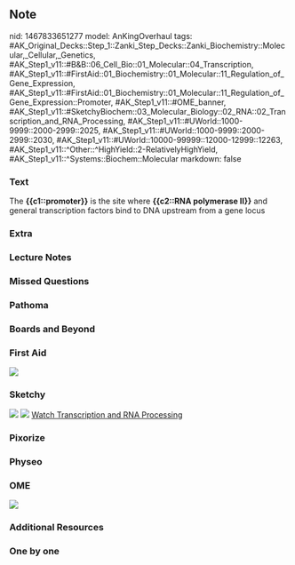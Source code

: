 ## Note
nid: 1467833651277
model: AnKingOverhaul
tags: #AK_Original_Decks::Step_1::Zanki_Step_Decks::Zanki_Biochemistry::Molecular,_Cellular,_Genetics, #AK_Step1_v11::#B&B::06_Cell_Bio::01_Molecular::04_Transcription, #AK_Step1_v11::#FirstAid::01_Biochemistry::01_Molecular::11_Regulation_of_Gene_Expression, #AK_Step1_v11::#FirstAid::01_Biochemistry::01_Molecular::11_Regulation_of_Gene_Expression::Promoter, #AK_Step1_v11::#OME_banner, #AK_Step1_v11::#SketchyBiochem::03_Molecular_Biology::02_RNA::02_Transcription_and_RNA_Processing, #AK_Step1_v11::#UWorld::1000-9999::2000-2999::2025, #AK_Step1_v11::#UWorld::1000-9999::2000-2999::2030, #AK_Step1_v11::#UWorld::10000-99999::12000-12999::12263, #AK_Step1_v11::^Other::^HighYield::2-RelativelyHighYield, #AK_Step1_v11::^Systems::Biochem::Molecular
markdown: false

### Text
<div>
  The <b>{{c1::promoter}}</b> is the site where <b>{{c2::RNA
  polymerase II}}</b> and general transcription factors bind to DNA
  upstream from a gene locus
</div>

### Extra


### Lecture Notes


### Missed Questions


### Pathoma


### Boards and Beyond


### First Aid
<img src="tmpNckBoN.png">

### Sketchy
<img src="Transcription%20and%20RNA%20Processing.png"> <img src=
"Screen%20Shot%202022-01-30%20at%2010.00.14%20AM.png"> <a href=
"https://dashboard.sketchy.com/study/medical/courses/medical-biochemistry/units/medical-biochemistry-molecular-biology/videos/medical-biochemistry-molecular-biology-rna-transcription-and-rna-processing?utm_source=anki&utm_medium=partnership&utm_campaign=february_update&utm_content=medical">
Watch Transcription and RNA Processing</a>

### Pixorize


### Physeo


### OME
<div class="ome-widget">
  <a href="https://onlinemeded.org?ref=anki"><img src=
  "_OME_AnkiFlashcards_General_3.png"></a>
</div>

### Additional Resources


### One by one

